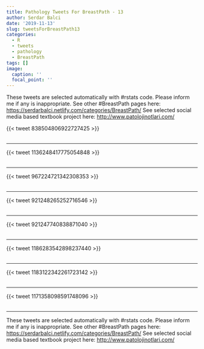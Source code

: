 ```yaml
---
title: Pathology Tweets For BreastPath - 13
author: Serdar Balci
date: '2019-11-13'
slug: tweetsForBreastPath13
categories:
  - R
  - tweets
  - pathology
  - BreastPath
tags: []
image:
  caption: ''
  focal_point: ''
---
```



These tweets are selected automatically with #rstats code. Please inform me if any is inappropriate.
See other #BreastPath pages here: https://serdarbalci.netlify.com/categories/BreastPath/ 
See selected social media based textbook project here: http://www.patolojinotlari.com/

{{< tweet 838504806922727425 >}}
<br>
<br>
<hr>
{{< tweet 1136248417775054848 >}}
<br>
<br>
<hr>
{{< tweet 967224721342308353 >}}
<br>
<br>
<hr>
{{< tweet 921248265252716546 >}}
<br>
<br>
<hr>
{{< tweet 921247740838871040 >}}
<br>
<br>
<hr>
{{< tweet 1186283542898237440 >}}
<br>
<br>
<hr>
{{< tweet 1183122342261723142 >}}
<br>
<br>
<hr>
{{< tweet 1171358098591748096 >}}
<br>
<br>
<hr>


These tweets are selected automatically with #rstats code. Please inform me if any is inappropriate.
See other #BreastPath pages here: https://serdarbalci.netlify.com/categories/BreastPath/ 
See selected social media based textbook project here: http://www.patolojinotlari.com/
